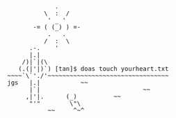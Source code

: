 <pre>
             .
          \  :  / 
           ' _ '
       -= ( (_) ) =-
           .   .
          /  :  \
      .-.    '
      |.|
    /)|`|(\  
   (.(|'|)`) [tan]$ doas touch yourheart.txt
~~~~`\`'./'~~~~~~~~~~~~~~~~~~~~~~~~~~~~~~~~~
jgs   |.|           ~~
      |`|                            ~~
     ,|'|.      (_)          ~~
      "'"        \"\
           ~~     ^~^
</pre>
